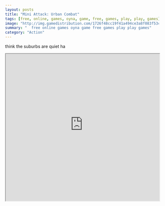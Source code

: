 ```yaml
---
layout: posts
title: "Mini Attack: Urban Combat"
tags: [free, online, games, oyna, game, free, games, play, play, games]
image: "http://img.gamedistribution.com/1726f48cc19f41a494ce3a8f083f53c2.jpg"
summary: "  free online games oyna game free games play play games"
category: "Action"
---
```


think the suburbs are quiet ha

<iframe width="100%" height="480px;" src="http://flash.gamedistribution.com?game=1726f48cc19f41a494ce3a8f083f53c2"></iframe>